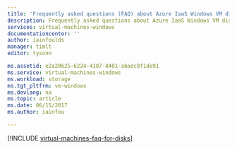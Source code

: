 ```yaml
---
title: 'Frequently asked questions (FAQ) about Azure IaaS Windows VM disks | Microsoft Docs'
description: Frequently asked questions about Azure IaaS Windows VM disks and premium disks (managed and unmanaged)
services: virtual-machines-windows
documentationcenter: ''
author: iainfoulds
manager: timlt
editor: tysonn

ms.assetid: e2a20625-6224-4187-8401-abadc8f1de91
ms.service: virtual-machines-windows
ms.workload: storage
ms.tgt_pltfrm: vm-windows
ms.devlang: na
ms.topic: article
ms.date: 06/15/2017
ms.author: iainfou

---
```

[!INCLUDE [virtual-machines-faq-for-disks](../../../includes/virtual-machines-faq-for-disks.md)]
